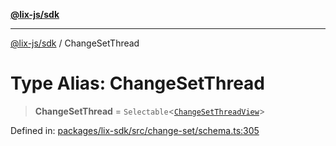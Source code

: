 [**@lix-js/sdk**](../README.md)

***

[@lix-js/sdk](../README.md) / ChangeSetThread

# Type Alias: ChangeSetThread

> **ChangeSetThread** = `Selectable`\<[`ChangeSetThreadView`](ChangeSetThreadView.md)\>

Defined in: [packages/lix-sdk/src/change-set/schema.ts:305](https://github.com/opral/monorepo/blob/0501d8fe7eed9db1f8058e8d1d58b1d613ceaf43/packages/lix-sdk/src/change-set/schema.ts#L305)
